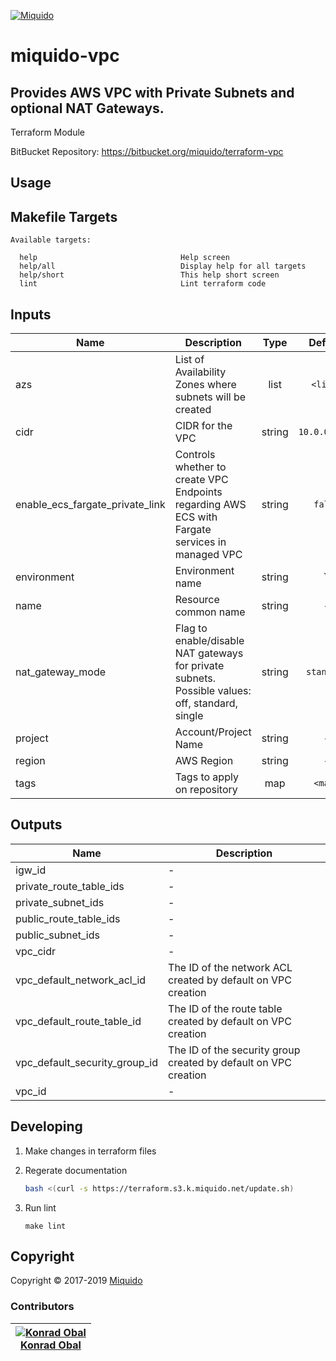 <!-- This file was automatically generated by the `build-harness`. Make all changes to `README.yaml` and run `make readme` to rebuild this file. -->
[![Miquido][logo]](https://www.miquido.com/)

# miquido-vpc
Provides AWS VPC with Private Subnets and optional NAT Gateways.
---
Terraform Module

BitBucket Repository: https://bitbucket.org/miquido/terraform-vpc
## Usage


## Makefile Targets
```
Available targets:

  help                                Help screen
  help/all                            Display help for all targets
  help/short                          This help short screen
  lint                                Lint terraform code

```
## Inputs

| Name | Description | Type | Default | Required |
|------|-------------|:----:|:-----:|:-----:|
| azs | List of Availability Zones where subnets will be created | list | `<list>` | no |
| cidr | CIDR for the VPC | string | `10.0.0.0/16` | no |
| enable_ecs_fargate_private_link | Controls whether to create VPC Endpoints regarding AWS ECS with Fargate services in managed VPC | string | `false` | no |
| environment | Environment name | string | `` | no |
| name | Resource common name | string | - | yes |
| nat_gateway_mode | Flag to enable/disable NAT gateways for private subnets. Possible values: off, standard, single | string | `standard` | no |
| project | Account/Project Name | string | - | yes |
| region | AWS Region | string | - | yes |
| tags | Tags to apply on repository | map | `<map>` | no |

## Outputs

| Name | Description |
|------|-------------|
| igw_id | - |
| private_route_table_ids | - |
| private_subnet_ids | - |
| public_route_table_ids | - |
| public_subnet_ids | - |
| vpc_cidr | - |
| vpc_default_network_acl_id | The ID of the network ACL created by default on VPC creation |
| vpc_default_route_table_id | The ID of the route table created by default on VPC creation |
| vpc_default_security_group_id | The ID of the security group created by default on VPC creation |
| vpc_id | - |



## Developing

1. Make changes in terraform files

2. Regerate documentation

    ```bash
    bash <(curl -s https://terraform.s3.k.miquido.net/update.sh)
    ```

3. Run lint

    ```
    make lint
    ```

## Copyright

Copyright © 2017-2019 [Miquido](https://miquido.com)



### Contributors

|  [![Konrad Obal][k911_avatar]][k911_homepage]<br/>[Konrad Obal][k911_homepage] |
|---|

  [k911_homepage]: https://github.com/k911
  [k911_avatar]: https://github.com/k911.png?size=150



  [logo]: https://www.miquido.com/img/logos/logo__miquido.svg
  [website]: https://www.miquido.com/
  [github]: https://github.com/miquido
  [bitbucket]: https://bitbucket.org/miquido
